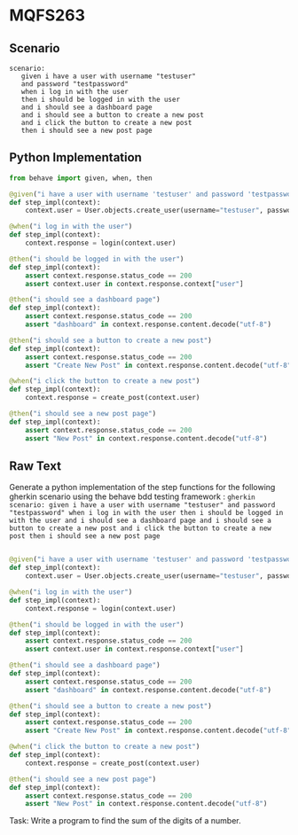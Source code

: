 # MQFS263
## Scenario
```gherkin
scenario: 
   given i have a user with username "testuser" 
   and password "testpassword" 
   when i log in with the user 
   then i should be logged in with the user 
   and i should see a dashboard page 
   and i should see a button to create a new post 
   and i click the button to create a new post 
   then i should see a new post page
```


## Python Implementation
```python
from behave import given, when, then

@given("i have a user with username 'testuser' and password 'testpassword'")
def step_impl(context):
    context.user = User.objects.create_user(username="testuser", password="testpassword")

@when("i log in with the user")
def step_impl(context):
    context.response = login(context.user)

@then("i should be logged in with the user")
def step_impl(context):
    assert context.response.status_code == 200
    assert context.user in context.response.context["user"]

@then("i should see a dashboard page")
def step_impl(context):
    assert context.response.status_code == 200
    assert "dashboard" in context.response.content.decode("utf-8")

@then("i should see a button to create a new post")
def step_impl(context):
    assert context.response.status_code == 200
    assert "Create New Post" in context.response.content.decode("utf-8")

@when("i click the button to create a new post")
def step_impl(context):
    context.response = create_post(context.user)

@then("i should see a new post page")
def step_impl(context):
    assert context.response.status_code == 200
    assert "New Post" in context.response.content.decode("utf-8")
```


## Raw Text
Generate a python implementation of the step functions for the following gherkin scenario using the behave bdd testing framework : ```gherkin scenario: given i have a user with username "testuser" and password "testpassword" when i log in with the user then i should be logged in with the user and i should see a dashboard page and i should see a button to create a new post and i click the button to create a new post then i should see a new post page ```



```python from behave import given, when, then

@given("i have a user with username 'testuser' and password 'testpassword'")
def step_impl(context):
    context.user = User.objects.create_user(username="testuser", password="testpassword")

@when("i log in with the user")
def step_impl(context):
    context.response = login(context.user)

@then("i should be logged in with the user")
def step_impl(context):
    assert context.response.status_code == 200
    assert context.user in context.response.context["user"]

@then("i should see a dashboard page")
def step_impl(context):
    assert context.response.status_code == 200
    assert "dashboard" in context.response.content.decode("utf-8")

@then("i should see a button to create a new post")
def step_impl(context):
    assert context.response.status_code == 200
    assert "Create New Post" in context.response.content.decode("utf-8")

@when("i click the button to create a new post")
def step_impl(context):
    context.response = create_post(context.user)

@then("i should see a new post page")
def step_impl(context):
    assert context.response.status_code == 200
    assert "New Post" in context.response.content.decode("utf-8")
```

Task: Write a program to find the sum of the digits of a number.
